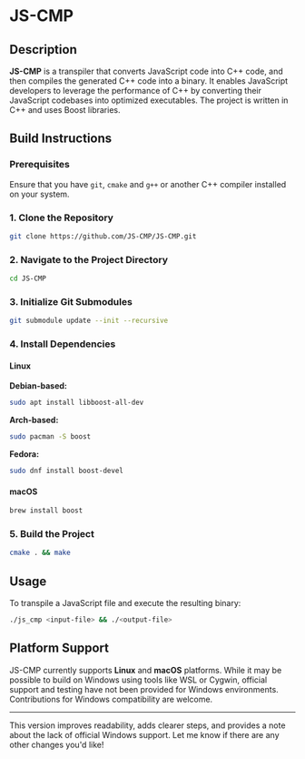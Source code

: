 # JS-CMP

## Description
**JS-CMP** is a transpiler that converts JavaScript code into C++ code, and then compiles the generated C++ code into a binary. It enables JavaScript developers to leverage the performance of C++ by converting their JavaScript codebases into optimized executables. The project is written in C++ and uses Boost libraries.

## Build Instructions
### Prerequisites
Ensure that you have `git`, `cmake` and `g++` or another C++ compiler installed on your system.

### 1. Clone the Repository
```bash
git clone https://github.com/JS-CMP/JS-CMP.git
```

### 2. Navigate to the Project Directory
```bash
cd JS-CMP
```

### 3. Initialize Git Submodules
```bash
git submodule update --init --recursive
```

### 4. Install Dependencies

#### Linux

**Debian-based:**
```bash
sudo apt install libboost-all-dev
```

**Arch-based:**
```bash
sudo pacman -S boost
```

**Fedora:**
```bash
sudo dnf install boost-devel
```

#### macOS
```bash
brew install boost
```

### 5. Build the Project
```bash
cmake . && make
```

## Usage
To transpile a JavaScript file and execute the resulting binary:
```bash
./js_cmp <input-file> && ./<output-file>
```

## Platform Support
JS-CMP currently supports **Linux** and **macOS** platforms. While it may be possible to build on Windows using tools like WSL or Cygwin, official support and testing have not been provided for Windows environments. Contributions for Windows compatibility are welcome.

---

This version improves readability, adds clearer steps, and provides a note about the lack of official Windows support. Let me know if there are any other changes you'd like!